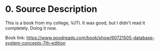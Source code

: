 # 0. Source Description
This is a book from my college, VJTI. It was good, but I didn't read it completely. Doing it now.

Book link: https://www.goodreads.com/book/show/60721505-database-system-concepts-7th-edition